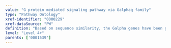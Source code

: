 ```yaml
---
value: "G protein mediated signaling pathway via Galphaq family"
type: "Pathway Ontology"
xref-identifier: "0000229"
xref-dataSource: "PW"
definition: "Based on sequence similarity, the Galpha genes have been grouped into four classes. Exchange of GDP to GTP promoted through binding to receptors dissociates the heterotrimeric Galpha/beta/gamma complex. GTP-bound Galpha can then interact with downstream effectors. Lipid modification of Galpha regulates membrane localization and interactions with specific effectors."
level: "Level 4+"
parents: ['0001539']
---
```

